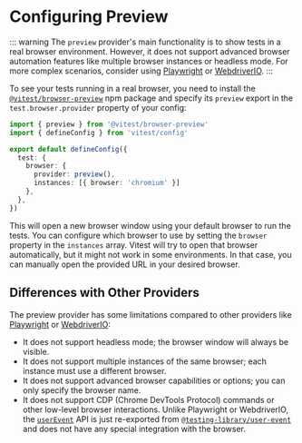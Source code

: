 # Configuring Preview

::: warning
The `preview` provider's main functionality is to show tests in a real browser environment. However, it does not support advanced browser automation features like multiple browser instances or headless mode. For more complex scenarios, consider using [Playwright](/guide/browser/playwright) or [WebdriverIO](/guide/browser/webdriverio).
:::

To see your tests running in a real browser, you need to install the [`@vitest/browser-preview`](https://www.npmjs.com/package/@vitest/browser-preview) npm package and specify its `preview` export in the `test.browser.provider` property of your config:

```ts [vitest.config.js]
import { preview } from '@vitest/browser-preview'
import { defineConfig } from 'vitest/config'

export default defineConfig({
  test: {
    browser: {
      provider: preview(),
      instances: [{ browser: 'chromium' }]
    },
  },
})
```

This will open a new browser window using your default browser to run the tests. You can configure which browser to use by setting the `browser` property in the `instances` array. Vitest will try to open that browser automatically, but it might not work in some environments. In that case, you can manually open the provided URL in your desired browser.

## Differences with Other Providers

The preview provider has some limitations compared to other providers like [Playwright](/guide/browser/playwright) or [WebdriverIO](/guide/browser/webdriverio):

- It does not support headless mode; the browser window will always be visible.
- It does not support multiple instances of the same browser; each instance must use a different browser.
- It does not support advanced browser capabilities or options; you can only specify the browser name.
- It does not support CDP (Chrome DevTools Protocol) commands or other low-level browser interactions. Unlike Playwright or WebdriverIO, the [`userEvent`](/guide/browser/interactivity-api) API is just re-exported from [`@testing-library/user-event`](https://www.npmjs.com/package/@testing-library/user-event) and does not have any special integration with the browser.
